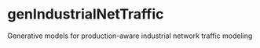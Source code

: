 # genIndustrialNetTraffic
Generative models for production-aware industrial network traffic modeling
